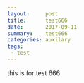 ```yaml
---
layout:     post
title:      test666
date:       2017-09-11
summary:    test666
categories: auxilary
tags:
 - test
---
```


this is for test 666
